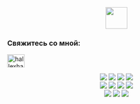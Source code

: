<div align="center">
<img src="https://your-gif-url.gif" width="50" height="50"/>
</div>

<h3 align="left">Свяжитесь со мной:</h3>
<p align="left">
<a href="https://kaggle.com/hallexhallexxxx" target="blank"><img align="center" src="https://raw.githubusercontent.com/rahuldkjain/github-profile-readme-generator/master/src/images/icons/Social/kaggle.svg" alt="hallexhallexxxx" height="30" width="40" /></a>
</p>


<div align="center">
<img src="https://img.shields.io/badge/bash%20-%234EAA25.svg?&style=for-the-badge&logo=gnu-bash&logoColor=white"/>
<img src="https://img.shields.io/badge/tensorflow%20-%23FF6F00.svg?&style=for-the-badge&logo=tensorflow&logoColor=white"/>
<img src="https://img.shields.io/badge/keras%20-%23D00000.svg?&style=for-the-badge&logo=keras&logoColor=white"/>
<img src="https://img.shields.io/badge/pytorch%20-%23EE4C2C.svg?&style=for-the-badge&logo=pytorch&logoColor=white"/>
</div>
<div align="center">
<img src="https://img.shields.io/badge/scikit_learn%20-%23F7931E.svg?&style=for-the-badge&logo=scikit-learn&logoColor=white"/>
<img src="https://img.shields.io/badge/pandas%20-%23150458.svg?&style=for-the-badge&logo=pandas&logoColor=white"/>
<img src="https://img.shields.io/badge/java%20-%23007396.svg?&style=for-the-badge&logo=java&logoColor=white"/>
<img src="https://img.shields.io/badge/python%20-%233776AB.svg?&style=for-the-badge&logo=python&logoColor=white"/>
</div>
<div align="center">
<img src="https://img.shields.io/badge/c++%20-%2300599C.svg?&style=for-the-badge&logo=c%2B%2B&logoColor=white"/>
<img src="https://img.shields.io/badge/docker%20-%232496ED.svg?&style=for-the-badge&logo=docker&logoColor=white"/>
<img src="https://img.shields.io/badge/postgres%20-%23336791.svg?&style=for-the-badge&logo=postgresql&logoColor=white"/>
</div>
